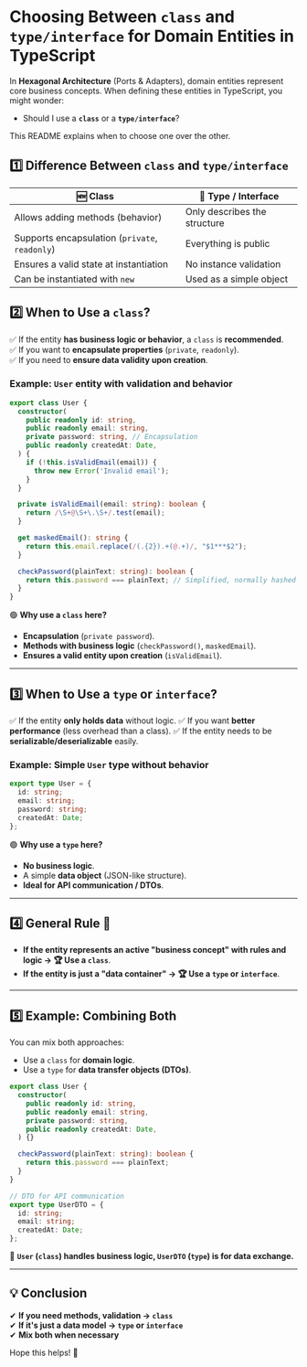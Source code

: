 # Choosing Between `class` and `type/interface` for Domain Entities in TypeScript

In **Hexagonal Architecture** (Ports & Adapters), domain entities represent core business concepts. When defining these entities in TypeScript, you might wonder:
- Should I use a **`class`** or a **`type/interface`**?

This README explains when to choose one over the other. 

## **1️⃣ Difference Between `class` and `type/interface`**

| 🆕 **Class** | 📌 **Type / Interface** |
|------------|------------------|
| Allows adding methods (behavior) | Only describes the structure |
| Supports encapsulation (`private`, `readonly`) | Everything is public |
| Ensures a valid state at instantiation | No instance validation |
| Can be instantiated with `new` | Used as a simple object |

## **2️⃣ When to Use a `class`?**
✅ If the entity **has business logic or behavior**, a `class` is **recommended**.  
✅ If you want to **encapsulate properties** (`private`, `readonly`).  
✅ If you need to **ensure data validity upon creation**.

### **Example: `User` entity with validation and behavior**
```ts
export class User {
  constructor(
    public readonly id: string,
    public readonly email: string,
    private password: string, // Encapsulation
    public readonly createdAt: Date,
  ) {
    if (!this.isValidEmail(email)) {
      throw new Error('Invalid email');
    }
  }

  private isValidEmail(email: string): boolean {
    return /\S+@\S+\.\S+/.test(email);
  }

  get maskedEmail(): string {
    return this.email.replace(/(.{2}).+(@.+)/, "$1***$2");
  }

  checkPassword(plainText: string): boolean {
    return this.password === plainText; // Simplified, normally hashed
  }
}
```
🟢 **Why use a `class` here?**
- **Encapsulation** (`private password`).
- **Methods with business logic** (`checkPassword()`, `maskedEmail`).
- **Ensures a valid entity upon creation** (`isValidEmail`).

---

## **3️⃣ When to Use a `type` or `interface`?**
✅ If the entity **only holds data** without logic.
✅ If you want **better performance** (less overhead than a class).
✅ If the entity needs to be **serializable/deserializable** easily.

### **Example: Simple `User` type without behavior**
```ts
export type User = {
  id: string;
  email: string;
  password: string;
  createdAt: Date;
};
```
🟢 **Why use a `type` here?**
- **No business logic**.
- A simple **data object** (JSON-like structure).
- **Ideal for API communication / DTOs**.

---

## **4️⃣ General Rule 📌**
- **If the entity represents an active "business concept" with rules and logic → 🏆 Use a `class`**.
- **If the entity is just a "data container" → 🏆 Use a `type` or `interface`**.

---

## **5️⃣ Example: Combining Both**
You can mix both approaches:
- Use a `class` for **domain logic**.
- Use a `type` for **data transfer objects (DTOs)**.

```ts
export class User {
  constructor(
    public readonly id: string,
    public readonly email: string,
    private password: string,
    public readonly createdAt: Date,
  ) {}

  checkPassword(plainText: string): boolean {
    return this.password === plainText;
  }
}

// DTO for API communication
export type UserDTO = {
  id: string;
  email: string;
  createdAt: Date;
};
```
📌 **`User` (`class`) handles business logic, `UserDTO` (`type`) is for data exchange.**

---

## **💡 Conclusion**
✔ **If you need methods, validation → `class`**  
✔ **If it's just a data model → `type` or `interface`**  
✔ **Mix both when necessary**  

Hope this helps! 🚀


